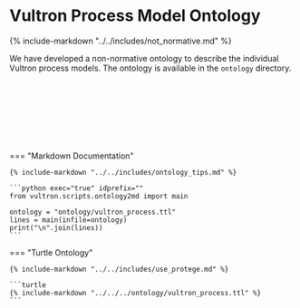 # Vultron Process Model Ontology

{% include-markdown "../../includes/not_normative.md" %}

We have developed a non-normative ontology to
describe the individual Vultron process models. The ontology is available in
the `ontology` directory.

&nbsp;

&nbsp;

&nbsp;

&nbsp;

=== "Markdown Documentation"

    {% include-markdown "../../includes/ontology_tips.md" %}

    ```python exec="true" idprefix=""
    from vultron.scripts.ontology2md import main
    
    ontology = "ontology/vultron_process.ttl"
    lines = main(infile=ontology)
    print("\n".join(lines))
    ```

=== "Turtle Ontology"

    {% include-markdown "../../includes/use_protege.md" %}

    ```turtle
    {% include-markdown "../../../ontology/vultron_process.ttl" %}
    ```
